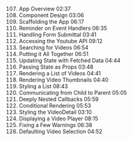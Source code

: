107. App Overview  02:37
108. Component Design  03:06
109. Scaffolding the App  06:17
110. Reminder on Event Handlers  06:35
111. Handling Form Submittal  03:41
112. Accessing the Youtube API  09:12
113. Searching for Videos  06:54
114. Putting it All Together  06:51
115. Updating State with Fetched Data  04:44
116. Passing State as Props  03:48
117. Rendering a List of Videos  04:41
118. Rendering Video Thumbnails  04:40
119. Styling a List  08:43
120. Communicating from Child to Parent  05:05
121. Deeply Nested Callbacks  05:59
122. Conditional Rendering  05:53
123. Styling the VideoDetail  03:10
124. Displaying a Video Player  08:15
125. Fixing a Few Warnings  06:38
126. Defaulting Video Selection  04:52